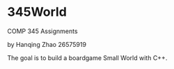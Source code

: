 # 345World

COMP 345 Assignments

by
Hanqing Zhao 26575919

The goal is to build a boardgame Small World with C++.
